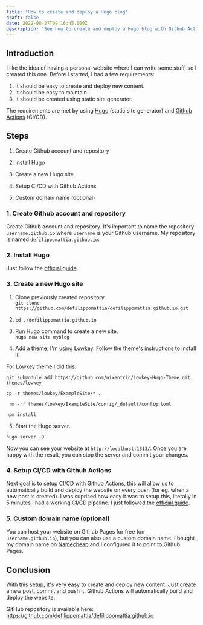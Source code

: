 ```yaml
---
title: "How to create and deploy a Hugo blog"
draft: false
date: 2022-08-27T09:16:45.000Z
description: "See how to create and deploy a Hugo blog with Github Actions and Github Pages."
---
```


## Introduction

I like the idea of having a personal website where I can write some stuff, so I created this one. Before I started, I had a few requirements:

1. It should be easy to create and deploy new content.
2. It should be easy to maintain.
3. It should be created using static site generator.

The requirements are met by using [Hugo](https://gohugo.io/) (static site generator) and [Github Actions](https://github.com/features/actions) (CI/CD).

## Steps

1. Create Github account and repository

2. Install Hugo
3. Create a new Hugo site
4. Setup CI/CD with Github Actions
5. Custom domain name (optional)

### 1. Create Github account and repository

Create Github account and repository. It's important to name the repository `username.github.io` where `username` is your Github username. My repository is named `defilippomattia.github.io`.

### 2. Install Hugo

Just follow the [official guide](https://gohugo.io/getting-started/quick-start/).

### 3. Create a new Hugo site

1. Clone previously created repository.  
   `git clone https://github.com/defilippomattia/defilippomattia.github.io.git`

2. `cd ./defilippomattia.github.io`

3. Run Hugo command to create a new site.  
   `hugo new site myblog`

4. Add a theme, I'm using [Lowkey](https://themes.gohugo.io/themes/lowkey-hugo-theme/). Follow the theme's instructions to install it.

For Lowkey theme I did this:

`git submodule add https://github.com/nixentric/Lowkey-Hugo-Theme.git themes/lowkey`

`cp -r themes/lowkey/ExampleSite/* .`

` rm -rf themes/lowkey/ExampleSite/config/_default/config.toml`

`npm install`

5. Start the Hugo server.

`hugo server -D`

Now you can see your website at `http://localhost:1313/`. Once you are happy with the result, you can stop the server and commit your changes.

### 4. Setup CI/CD with Github Actions

Next goal is to setup CI/CD with Github Actions, this will allow us to automatically build and deploy the website on every push (for eg. when a new post is created).
I was suprised how easy it was to setup this, literally in 5 minutes I had a working CI/CD pipeline.
I just followed the [official guide](https://gohugo.io/hosting-and-deployment/hosting-on-github/).

### 5. Custom domain name (optional)

You can host your website on Github Pages for free (on `username.github.io`), but you can also use a custom domain name. I bought my domain name on [Namecheap](https://www.namecheap.com/) and I configured it to point to Github Pages.

## Conclusion

With this setup, it's very easy to create and deploy new content. Just create a new post, commit and push it. Github Actions will automatically build and deploy the website.

GitHub repository is available here: https://github.com/defilippomattia/defilippomattia.github.io
